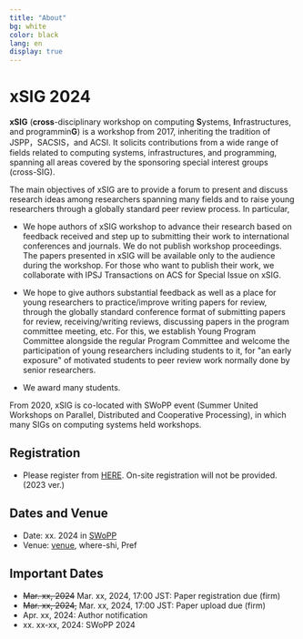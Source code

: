 ```yaml
---
title: "About"
bg: white
color: black
lang: en
display: true
---
```

# xSIG 2024

**xSIG** (**cross**-disciplinary workshop on computing **S**ystems, **I**nfrastructures, and programmin**G**) 
is a workshop from 2017,
inheriting the tradition of JSPP，SACSIS，and ACSI. It solicits
contributions from a wide range of fields related to computing systems,
infrastructures, and programming, spanning all areas covered by the
sponsoring special interest groups (cross-SIG).

The main objectives of xSIG are to provide a forum to present and
discuss research ideas among researchers spanning many fields and to
raise young researchers through a globally standard peer review process.
In particular,

- We hope authors of xSIG workshop to advance their research based on
  feedback received and step up to submitting their work to
  international conferences and journals. We do not publish
  workshop proceedings. The papers presented in xSIG will be available
  only to the audience during the workshop. For those who want to
  publish their work, we collaborate with IPSJ Transactions on ACS for
  Special Issue on xSIG.

- We hope to give authors substantial feedback as well as a place for
  young researchers to practice/improve writing papers for review,
  through the globally standard conference format of submitting papers
  for review, receiving/writing reviews, discussing papers in the
  program committee meeting, etc. For this, we establish
  Young Program Committee alongside the regular Program
  Committee and welcome the participation of young researchers
  including students to it, for "an early exposure" of motivated
  students to peer review work normally done by senior researchers.

- We award many students.

From 2020, xSIG is co-located with SWoPP event (Summer United Workshops
on Parallel, Distributed and Cooperative Processing), in which many SIGs
on computing systems held workshops.

## Registration
- Please register from [HERE](https://bit.ly/xSIG2023registration). On-site registration will not be provided.(2023 ver.)

## Dates and Venue

- Date: xx. 2024 in [SWoPP](https://sites.google.com/site/swoppweb/)
- Venue: [venue](url), where-shi, Pref

## Important Dates
- ~~Mar.  xx, 2024~~ Mar. xx, 2024, 17:00 JST: Paper registration due (firm)
- ~~Mar. xx, 2024,~~ Mar. xx, 2024, 17:00 JST: Paper upload due (firm)
- Apr. xx, 2024: Author notification
- xx. xx-xx, 2024: SWoPP 2024



